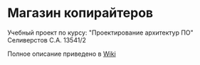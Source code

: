 # Магазин копирайтеров

Учебный проект по курсу: "Проектирование архитектур ПО"
Селиверстов C.А. 13541/2

Полное описание приведено в [Wiki](https://github.com/Seliverstov-S-A/Copiriters/wiki)
